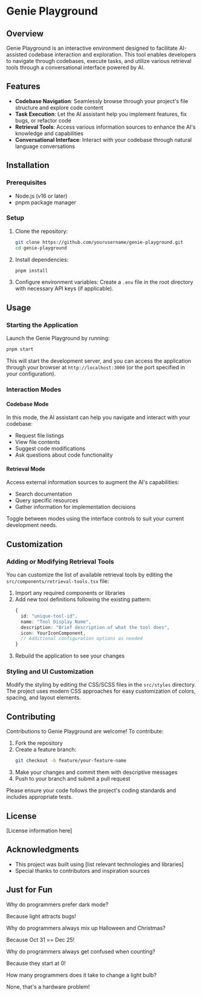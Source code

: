 # Genie Playground

## Overview

Genie Playground is an interactive environment designed to facilitate AI-assisted codebase interaction and exploration. This tool enables developers to navigate through codebases, execute tasks, and utilize various retrieval tools through a conversational interface powered by AI.

## Features

- **Codebase Navigation**: Seamlessly browse through your project's file structure and explore code content
- **Task Execution**: Let the AI assistant help you implement features, fix bugs, or refactor code
- **Retrieval Tools**: Access various information sources to enhance the AI's knowledge and capabilities
- **Conversational Interface**: Interact with your codebase through natural language conversations

## Installation

### Prerequisites

- Node.js (v16 or later)
- pnpm package manager

### Setup

1. Clone the repository:
   ```bash
   git clone https://github.com/yourusername/genie-playground.git
   cd genie-playground
   ```

2. Install dependencies:
   ```bash
   pnpm install
   ```

3. Configure environment variables:
   Create a `.env` file in the root directory with necessary API keys (if applicable).

## Usage

### Starting the Application

Launch the Genie Playground by running:
```bash
pnpm start
```

This will start the development server, and you can access the application through your browser at `http://localhost:3000` (or the port specified in your configuration).

### Interaction Modes

#### Codebase Mode
In this mode, the AI assistant can help you navigate and interact with your codebase:
- Request file listings
- View file contents
- Suggest code modifications
- Ask questions about code functionality

#### Retrieval Mode
Access external information sources to augment the AI's capabilities:
- Search documentation
- Query specific resources
- Gather information for implementation decisions

Toggle between modes using the interface controls to suit your current development needs.

## Customization

### Adding or Modifying Retrieval Tools

You can customize the list of available retrieval tools by editing the `src/components/retrieval-tools.tsx` file:

1. Import any required components or libraries
2. Add new tool definitions following the existing pattern:
   ```typescript
   {
     id: "unique-tool-id",
     name: "Tool Display Name",
     description: "Brief description of what the tool does",
     icon: YourIconComponent,
     // Additional configuration options as needed
   }
   ```
3. Rebuild the application to see your changes

### Styling and UI Customization

Modify the styling by editing the CSS/SCSS files in the `src/styles` directory. The project uses modern CSS approaches for easy customization of colors, spacing, and layout elements.

## Contributing

Contributions to Genie Playground are welcome! To contribute:

1. Fork the repository
2. Create a feature branch:
   ```bash
   git checkout -b feature/your-feature-name
   ```
3. Make your changes and commit them with descriptive messages
4. Push to your branch and submit a pull request

Please ensure your code follows the project's coding standards and includes appropriate tests.

## License

[License information here]

## Acknowledgments

- This project was built using [list relevant technologies and libraries]
- Special thanks to contributors and inspiration sources

## Just for Fun

Why do programmers prefer dark mode?

Because light attracts bugs!

Why do programmers always mix up Halloween and Christmas?

Because Oct 31 == Dec 25!

Why do programmers always get confused when counting?

Because they start at 0!

How many programmers does it take to change a light bulb?

None, that's a hardware problem!
